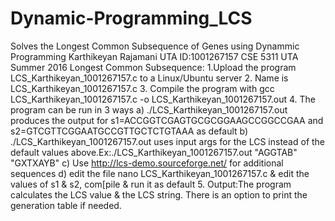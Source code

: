 # Dynamic-Programming_LCS
Solves the Longest Common Subsequence of Genes using Dynammic Programming
Karthikeyan Rajamani UTA ID:1001267157
CSE 5311 UTA Summer 2016
Longest Common Subsequence:
1.Upload the program LCS_Karthikeyan_1001267157.c to a Linux/Ubuntu server 
2. Name is LCS_Karthikeyan_1001267157.c
3. Compile the program with gcc LCS_Karthikeyan_1001267157.c -o LCS_Karthikeyan_1001267157.out
4. The program can be run in 3 ways
   a) ./LCS_Karthikeyan_1001267157.out produces the output for s1=ACCGGTCGAGTGCGCGGAAGCCGGCCGAA and s2=GTCGTTCGGAATGCCGTTGCTCTGTAAA as default
   b) ./LCS_Karthikeyan_1001267157.out <s1> <s2> uses input args for the LCS instead of the default values above.Ex:./LCS_Karthikeyan_1001267157.out "AGGTAB" 
"GXTXAYB"
c) Use http://lcs-demo.sourceforge.net/ for additional sequences 
   d) edit the file nano LCS_Karthikeyan_1001267157.c & edit the values of s1 & s2, com[pile & run it as default
5. Output:The program calculates the LCS value & the LCS string. There is an option to print the generation table if needed.

